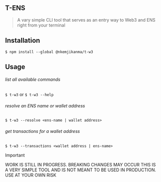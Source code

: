 ## T-ENS

> A vary simple CLI tool that serves as an entry way to Web3 and ENS right from your terminal

## Installation

`$ npm install --global @nkemjikanma/t-w3`

## Usage

###### list all available commands

`$ t-w3` or `$ t-w3 --help`

###### resolve an ENS name or wallet address

`$ t-w3 --resolve <ens-name | wallet address>`

###### get transactions for a wallet address

`$ t-w3 --transactions <wallet address | ens-name>`

> [!IMPORTANT]
> WORK IS STILL IN PROGRESS. BREAKING CHANGES MAY OCCUR
> THIS IS A VERY SIMPLE TOOL AND IS NOT MEANT TO BE USED IN PRODUCTION. USE AT YOUR OWN RISK
